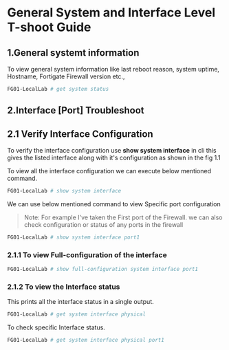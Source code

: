 # General System and Interface Level T-shoot Guide

## 1.General systemt information

To view general system information like last reboot reason, system uptime, Hostname, Fortigate Firewall version etc.,

```bash
FG01-LocalLab # get system status
```

## 2.Interface [Port] Troubleshoot
 
 ## 2.1 Verify Interface Configuration

 To verify the interface configuration use **show system interface**  in cli this gives the listed interface along with it's configuration as shown in the fig 1.1

To view all the interface configuration we can execute below mentioned command.

```bash
FG01-LocalLab # show system interface
```

We can use below mentioned command to view Specific port configuration

>Note: For example I've taken the First port of the Firewall. we can also check  configuration or status of any ports in the firewall 

```bash
FG01-LocalLab # show system interface port1
```

### 2.1.1 To view Full-configuration of the interface

```bash
FG01-LocalLab # show full-configuration system interface port1
```

### 2.1.2 To view the Interface status

This prints all the interface status in a single output.

```bash
FG01-LocalLab # get system interface physical
```
To check specific Interface status.

```bash
FG01-LocalLab # get system interface physical port1
```